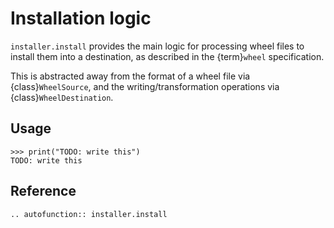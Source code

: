 # Installation logic

`installer.install` provides the main logic for processing wheel files to install them into a destination, as described in the {term}`wheel` specification.

This is abstracted away from the format of a wheel file via {class}`WheelSource`, and the writing/transformation operations via {class}`WheelDestination`.

## Usage

```{doctest}
>>> print("TODO: write this")
TODO: write this
```

## Reference

```{eval-rst}
.. autofunction:: installer.install
```
